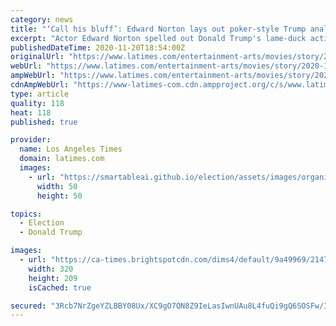 ```yaml
---
category: news
title: "‘Call his bluff’: Edward Norton lays out poker-style Trump analysis we never expected"
excerpt: "Actor Edward Norton spelled out Donald Trump's lame-duck actions in poker terms on Friday, laying out the president's \"desperate endgame.\""
publishedDateTime: 2020-11-20T18:54:00Z
originalUrl: "https://www.latimes.com/entertainment-arts/movies/story/2020-11-20/edward-norton-donald-trump-poker"
webUrl: "https://www.latimes.com/entertainment-arts/movies/story/2020-11-20/edward-norton-donald-trump-poker"
ampWebUrl: "https://www.latimes.com/entertainment-arts/movies/story/2020-11-20/edward-norton-donald-trump-poker?_amp=true"
cdnAmpWebUrl: "https://www-latimes-com.cdn.ampproject.org/c/s/www.latimes.com/entertainment-arts/movies/story/2020-11-20/edward-norton-donald-trump-poker?_amp=true"
type: article
quality: 118
heat: 118
published: true

provider:
  name: Los Angeles Times
  domain: latimes.com
  images:
    - url: "https://smartableai.github.io/election/assets/images/organizations/latimes.com-50x50.jpg"
      width: 50
      height: 50

topics:
  - Election
  - Donald Trump

images:
  - url: "https://ca-times.brightspotcdn.com/dims4/default/9a49969/2147483647/strip/true/crop/5606x3661+0+38/resize/320x209!/quality/90/?url=https%3A%2F%2Fcalifornia-times-brightspot.s3.amazonaws.com%2F2a%2Fc0%2Fa44b6d7448beb7ccb29c4145503d%2Fap20173019976707.jpg"
    width: 320
    height: 209
    isCached: true

secured: "3Rcb7NrZgeYZLBBY08Ux/XC9gO7QN8Z9IeLasIwnUAu8L4fuQi9gQ6SOSFw/IXTFrEVY09uyOEdjWMVn/J4wg6XLI4d1I1OMxsWgTAVnPYhm441w6sem+IG69mjVLhRXsD4XT6wxrl+pw1ZligZlL2kvwHGTzc7maeDRz4bixVF3PMW/+3e6zISlDuXEOoaF+gws5rl0Z/T4dIGvGlZfK/0lkCQqIyzACacJn7FHslMXUFbMhoZ5Z7VVg4T3L61Q3BZV8C+EMIpY6nsF7eEqC+PywbUd6jHnRCDJE42XJOKiOCdGY5LoVzMF2SvgRwk6saLZXbjf1ASa8Ad+bSizAEQpE7oCBhwyt/6Hh8XvQjQ=;UDSNoTGqI9I5/q0eZRg++Q=="
---
```


